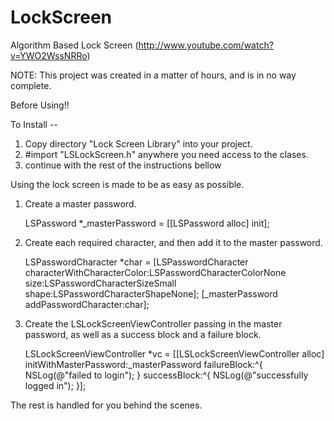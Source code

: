 LockScreen
==========

Algorithm Based Lock Screen (http://www.youtube.com/watch?v=YWO2WssNRRo)

NOTE: This project was created in a matter of hours, and is in no way complete. 

Before Using!!  

To Install --

1) Copy directory "Lock Screen Library" into your project.  
2) #import "LSLockScreen.h"  anywhere you need access to the clases.  
3) continue with the rest of the instructions bellow

Using the lock screen is made to be as easy as possible. 

1) Create a master password.  

     LSPassword *_masterPassword = [[LSPassword alloc] init];

2) Create each required character, and then add it to the master password. 

    LSPasswordCharacter *char = [LSPasswordCharacter characterWithCharacterColor:LSPasswordCharacterColorNone
                                                                                      size:LSPasswordCharacterSizeSmall
                                                                                     shape:LSPasswordCharacterShapeNone];
     [_masterPassword addPasswordCharacter:char];

3) Create the LSLockScreenViewController passing in the master password, as well as a success block and a failure block.

      LSLockScreenViewController *vc = [[LSLockScreenViewController alloc] initWithMasterPassword:_masterPassword failureBlock:^{
        NSLog(@"failed to login");
    } successBlock:^{
        NSLog(@"successfully logged in");
    }];

The rest is handled for you behind the scenes. 
